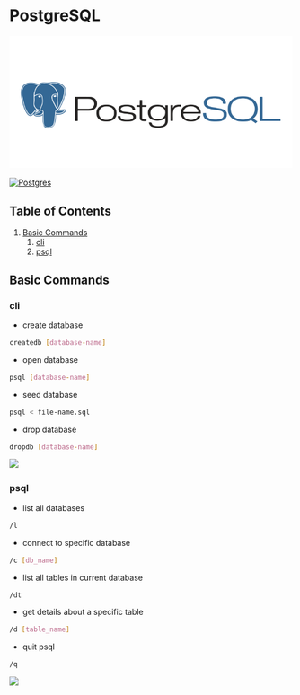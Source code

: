 # PostgreSQL

[![postgresql](../../assets/images/postgresql.png)](https://www.postgresql.org/)

[![Postgres](https://img.shields.io/badge/Docs-postgres-%23316192.svg?style=flat&logo=postgresql&logoColor=white)](https://www.postgresql.org/docs/)

## Table of Contents

1. [Basic Commands](#basic-commands)
   1. [cli](#cli)
   1. [psql](#psql)

## Basic Commands

### cli

- create database

```bash
createdb [database-name]
```

- open database

```bash
psql [database-name]
```

- seed database

```bash
psql < file-name.sql
```

- drop database

```bash
dropdb [database-name]
```

[![](https://img.shields.io/badge/back%20to%20top-%E2%86%A9-red)](#table-of-contents)

### psql

- list all databases

```bash
/l
```

- connect to specific database

```bash
/c [db_name]
```

- list all tables in current database

```bash
/dt
```

- get details about a specific table

```bash
/d [table_name]
```

- quit psql

```bash
/q
```

[![](https://img.shields.io/badge/back%20to%20top-%E2%86%A9-red)](#table-of-contents)
